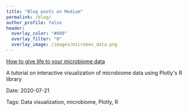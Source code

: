 ```yaml
---
title: "Blog posts on Medium"
permalink: /blog/
author_profile: false
header:
  overlay_color: "#000"
  overlay_filter: "0"
  overlay_image: /images/microbes_data.png
---
```


[How to give life to your microbiome data](https://medium.com/@ruthschmidt_96022/how-to-give-life-to-your-microbiome-data-using-plotly-r-1892281183cf)

A tutorial on interactive visualization of microbiome data using Plotly's R library

Date: 2020-07-21

Tags: Data visualization, microbiome, Plotly, R
